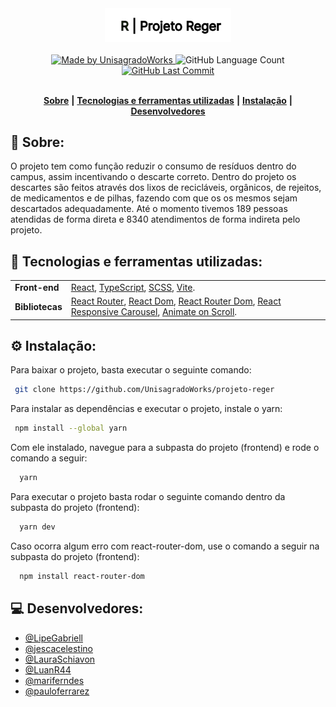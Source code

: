 <div align="center">
   <img alt="Projeto Reger" src="https://github.com/UnisagradoWorks/projeto-reger/blob/main/frontend/src/assets/images/social/Logo%20Reger%20Readme.svg" width="40%"/>
</div>
<br/>
<div align="center">
   <a href="https://github.com/UnisagradoWorks">
      <img alt="Made by UnisagradoWorks" src="https://img.shields.io/badge/made%20by-UnisagradoWorks-yellow">
   </a>
   <img alt="GitHub Language Count" src="https://img.shields.io/github/languages/count/UnisagradoWorks/projeto-reger">
   <a href="https://github.com/UnisagradoWorks/projeto-reger/commits/main">
      <img alt="GitHub Last Commit" src="https://img.shields.io/github/last-commit/UnisagradoWorks/projeto-reger">
   </a>
</div>

</br>
<div align="center">

[**Sobre**](#-sobre) **|**
[**Tecnologias e ferramentas utilizadas**](#-tecnologias-e-ferramentas-utilizadas) **|**
[**Instalação**](#%EF%B8%8F-instala%C3%A7%C3%A3o) **|**
[**Desenvolvedores**](#-desenvolvedores)

</div>

## 📝 Sobre:

O projeto tem como função reduzir o consumo de resíduos dentro do campus, assim incentivando o descarte correto. Dentro do projeto os descartes são feitos através dos lixos de recicláveis, orgânicos, de rejeitos, de medicamentos e de pilhas, fazendo com que os os mesmos sejam descartados adequadamente. Até o momento tivemos 189 pessoas atendidas de forma direta e 8340 atendimentos de forma indireta pelo projeto.


## 💾 Tecnologias e ferramentas utilizadas:

<table>
  <tbody>
    <tr>
      <td style="font-weight: bold">Front-end</td>
      <td>
        <a href="https://reactjs.org/" target="_blank">React</a>,
        <a href="https://www.typescriptlang.org/" target="_blank">TypeScript</a>,
        <a href="https://sass-lang.com" target="_blank">SCSS</a>,
        <a href="https://vitejs.dev/" target="_blank">Vite</a>.
      </td>
    </tr>
    <tr>
      <td style="font-weight: bold">Bibliotecas</td>
      <td>
        <a href="https://reactrouter.com/en/main" target="_blank">React Router</a>,
        <a href="https://pt-br.reactjs.org/docs/react-dom.html" target="_blank">React Dom</a>,
        <a href="https://v5.reactrouter.com/web/guides/quick-start" target="_blank">React Router Dom</a>,
        <a href="https://www.npmjs.com/package/react-responsive-carousel" target="_blank">React Responsive Carousel</a>,
        <a href="https://michalsnik.github.io/aos/" target="_blank">Animate on Scroll</a>.
      </td>
    </tr>
  </tbody>
</table>


## ⚙️ Instalação:

Para baixar o projeto, basta executar o seguinte comando:

```bash
 git clone https://github.com/UnisagradoWorks/projeto-reger
```

Para instalar as dependências e executar o projeto, instale o yarn:
 ```bash
  npm install --global yarn
```

Com ele instalado, navegue para a subpasta do projeto (frontend) e rode o comando a seguir: 
```bash
  yarn
```
Para executar o projeto basta rodar o seguinte comando dentro da subpasta do projeto (frontend):
```bash
  yarn dev
```
Caso ocorra algum erro com react-router-dom, use o comando a seguir na subpasta do projeto (frontend):
```bash
  npm install react-router-dom
```

## 💻 Desenvolvedores:

- [@LipeGabriell](https://github.com/LipeGabriell)
- [@jescacelestino](https://github.com/jescacelestino)
- [@LauraSchiavon](https://github.com/LauraSchiavon)
- [@LuanR44](https://github.com/LuanR44)
- [@mariferndes](https://github.com/mariferndes)
- [@pauloferrarez](https://github.com/pauloferrarez)
